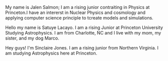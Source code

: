 My name is Jalen Salmon; I am a rising junior contraiting in Physics at Princeton.I have an intererst in Nuclear Physics and cosmology and applying computer science principle to tcreate models and simulations.

Hello my name is Satuye Lacayo. I am a rising Junior at Princeton University Studying Astrophysics. I am from Charlotte, NC and I live with my mom, my sister, and my dog Marco. 

Hey guys! I'm Sinclaire Jones. I am a rising junior from Northern Virginia. I am studying Astrophysics here at Princeton.